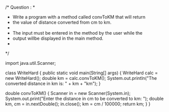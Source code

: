 /* Question :
 *
 * Write a program with a method called convToKM that will return
 * the value of distance converted from cm to km.
 *
 * The input must be entered in the method by the user while the
 * output willbe displayed in the main method.
 *
 */

import java.util.Scanner;

class WriteHard
{
  public static void main(String[] args)
  {
    WriteHard calc = new WriteHard();
    double km = calc.convToKM();
    System.out.println("The converted distance in km is: " + km + "km");
  }

  double convToKM()
  {
    Scanner in = new Scanner(System.in);
    System.out.print("Enter the distance in cm to be converted to km: ");
    double km, cm = in.nextDouble();
    in.close();
    km = cm / 100000;
    return km;
  }
}
